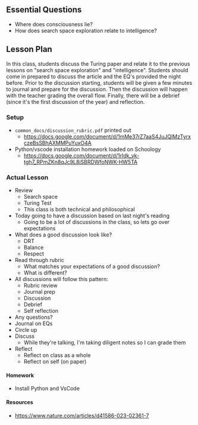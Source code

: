 ## Essential Questions

- Where does consciousness lie?
- How does search space exploration relate to intelligence?

## Lesson Plan

In this class, students discuss the Turing paper and relate it to the previous
lessons on "search space exploration" and "intelligence". Students should come
in prepared to discuss the article and the EQ's provided the night before. Prior
to the discussion starting, students will be given a few minutes to journal and
prepare for the discussion. Then the discussion will happen with the teacher
grading the overall flow. Finally, there will be a debrief (since it's the first
discussion of the year) and reflection.

### Setup

- `common_docs/discussion_rubric.pdf` printed out
    - https://docs.google.com/document/d/1mMe37rZ7aaS4JuJQlMzTyrxczeBsSBhAXMMPuYuxO4A
- Python/vscode installation homework loaded on Schoology
    - https://docs.google.com/document/d/1rIdk_vk-tgh7_RPmZKn8qJc9L8iSBRDWfoNWK-HW5TA

### Actual Lesson

- Review
    - Search space
    - Turing Test
    - This class is both technical and philosophical
- Today going to have a discussion based on last night's reading
    - Going to be a lot of discussions in the class, so lets go over expectations
- What does a good discussion look like?
    - DRT
    - Balance
    - Respect
- Read through rubric
    - What matches your expectations of a good discussion?
    - What is different?
- All discussions will follow this pattern:
    - Rubric review
    - Journal prep
    - Discussion
    - Debrief
    - Self reflection
- Any questions?
- Journal on EQs
- Circle up
- Discuss
    - While they're talking, I'm taking diligent notes so I can grade them
- Reflect
    - Reflect on class as a whole
    - Reflect on self (on paper)

#### Homework

- Install Python and VsCode

#### Resources

- https://www.nature.com/articles/d41586-023-02361-7
